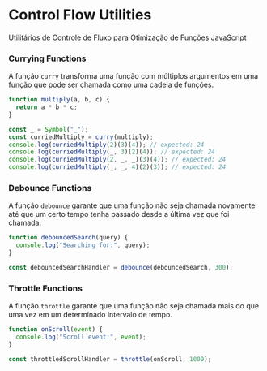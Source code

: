 # Control Flow Utilities

Utilitários de Controle de Fluxo para Otimização de Funções JavaScript

### Currying Functions

A função `curry` transforma uma função com múltiplos argumentos em uma função que pode ser chamada como uma cadeia de funções.

```javascript
function multiply(a, b, c) {
  return a * b * c;
}

const _ = Symbol("_");
const curriedMultiply = curry(multiply);
console.log(curriedMultiply(2)(3)(4)); // expected: 24
console.log(curriedMultiply(_, 3)(2)(4)); // expected: 24
console.log(curriedMultiply(2, _, _)(3)(4)); // expected: 24
console.log(curriedMultiply(_, _, 4)(2)(3)); // expected: 24
```

### Debounce Functions

A função `debounce` garante que uma função não seja chamada novamente até que um certo tempo tenha passado desde a última vez que foi chamada.

```javascript
function debouncedSearch(query) {
  console.log("Searching for:", query);
}

const debouncedSearchHandler = debounce(debouncedSearch, 300);
```

### Throttle Functions

A função `throttle` garante que uma função não seja chamada mais do que uma vez em um determinado intervalo de tempo.

```javascript
function onScroll(event) {
  console.log("Scroll event:", event);
}

const throttledScrollHandler = throttle(onScroll, 1000);
```
